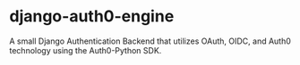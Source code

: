# django-auth0-engine
A small Django Authentication Backend that utilizes OAuth, OIDC, and Auth0 technology using the Auth0-Python SDK.
